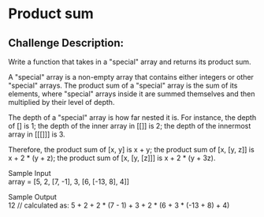 # Product sum


## Challenge Description:


Write a function that takes in a "special" array and returns its product sum.  

A "special" array is a non-empty array that contains either integers or other "special" arrays. The product sum of a "special" array is the sum of its elements, where "special" arrays inside it are summed themselves and then multiplied by their level of depth.  

The depth of a "special" array is how far nested it is. For instance, the depth of [] is 1; the depth of the inner array in [[]] is 2; the depth of the innermost array in [[[]]] is 3.  

Therefore, the product sum of [x, y] is x + y; the product sum of [x, [y, z]] is x + 2 * (y + z); the product sum of [x, [y, [z]]] is x + 2 * (y + 3z).  

Sample Input  
array = [5, 2, [7, -1], 3, [6, [-13, 8], 4]]  

Sample Output  
12 // calculated as: 5 + 2 + 2 * (7 - 1) + 3 + 2 * (6 + 3 * (-13 + 8) + 4)  

